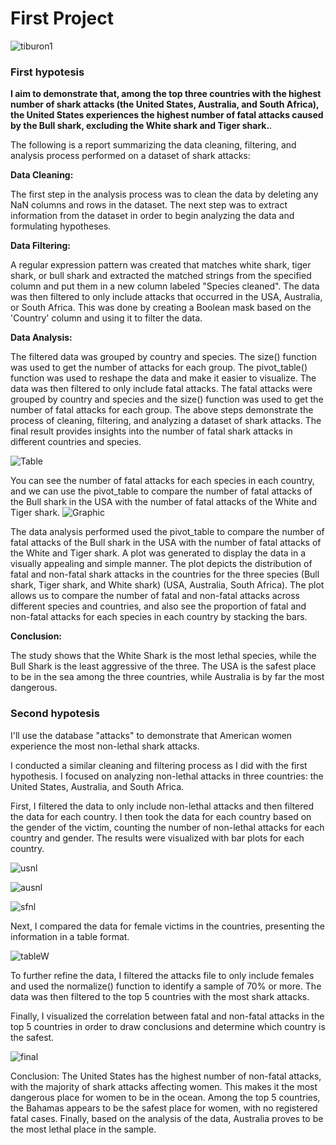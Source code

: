 # First Project




![tiburon1](imagens/tiburon1.jpeg)

### **First hypotesis**

 **I aim to demonstrate that, among the top three countries with the highest number of shark attacks (the United States, Australia, and South Africa), the United States experiences the highest number of fatal attacks caused by the Bull shark, excluding the White shark and Tiger shark.**.



The following is a report summarizing the data cleaning, filtering, and analysis process performed on a dataset of shark attacks:

**Data Cleaning:**

The first step in the analysis process was to clean the data by deleting any NaN columns and rows in the dataset.
The next step was to extract information from the dataset in order to begin analyzing the data and formulating hypotheses.

**Data Filtering:**

A regular expression pattern was created that matches white shark, tiger shark, or bull shark and extracted the matched strings from the specified column and put them in a new column labeled "Species cleaned".
The data was then filtered to only include attacks that occurred in the USA, Australia, or South Africa. This was done by creating a Boolean mask based on the 'Country' column and using it to filter the data.

**Data Analysis:**

The filtered data was grouped by country and species. The size() function was used to get the number of attacks for each group.
The pivot_table() function was used to reshape the data and make it easier to visualize.
The data was then filtered to only include fatal attacks.
The fatal attacks were grouped by country and species and the size() function was used to get the number of fatal attacks for each group.
The above steps demonstrate the process of cleaning, filtering, and analyzing a dataset of shark attacks. 
The final result provides insights into the number of fatal shark attacks in different countries and species.

![Table](imagens/Pivot_table_1.png)

You can see the number of fatal attacks for each species in each country, and we can use the pivot_table to compare the number of fatal attacks of the Bull shark in the USA with the number of fatal attacks of the White and Tiger shark.
![Graphic](imagens/graphic1.png)

The data analysis performed used the pivot_table to compare the number of fatal attacks of the Bull shark in the USA with the number of fatal attacks of the White and Tiger shark. A plot was generated to display the data in a visually appealing and simple manner. The plot depicts the distribution of fatal and non-fatal shark attacks in the countries for the three species (Bull shark, Tiger shark, and White shark) (USA, Australia, South Africa). 
The plot allows us to compare the number of fatal and non-fatal attacks across different species and countries, and also see the proportion of fatal and non-fatal attacks for each species in each country by stacking the bars.

**Conclusion:**

The study shows that the White Shark is the most lethal species, while the Bull Shark is the least aggressive of the three. The USA is the safest place to be in the sea among the three countries, while Australia is by far the most dangerous.

### **Second hypotesis**
I'll use the database "attacks" to demonstrate that American women experience the most non-lethal shark attacks.

I conducted a similar cleaning and filtering process as I did with the first hypothesis. I focused on analyzing non-lethal attacks in three countries: the United States, Australia, and South Africa.

First, I filtered the data to only include non-lethal attacks and then filtered the data for each country. I then took the data for each country based on the gender of the victim, counting the number of non-lethal attacks for each country and gender. The results were visualized with bar plots for each country. 

![usnl](imagens/USA_NLA.png)

![ausnl](imagens/AUS_NLA.png)

![sfnl](imagens/SA_NLA.png)

Next, I compared the data for female victims in the countries, presenting the information in a table format. 

![tableW](imagens/table_w.png)

To further refine the data, I filtered the attacks file to only include females and used the normalize() function to identify a sample of 70% or more. The data was then filtered to the top 5 countries with the most shark attacks.

Finally, I visualized the correlation between fatal and non-fatal attacks in the top 5 countries in order to draw conclusions and determine which country is the safest.

![final](imagens/last1.png)

Conclusion:
The United States has the highest number of non-fatal attacks, with the majority of shark attacks affecting women. This makes it the most dangerous place for women to be in the ocean.
Among the top 5 countries, the Bahamas appears to be the safest place for women, with no registered fatal cases. Finally, based on the analysis of the data, Australia proves to be the most lethal place in the sample.